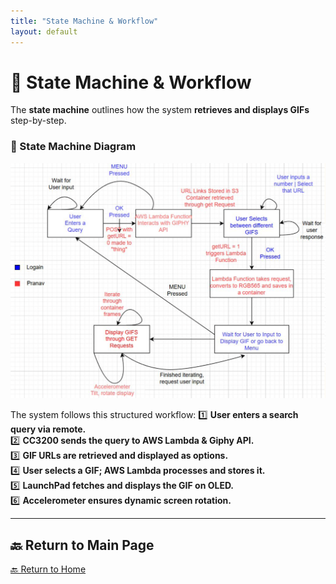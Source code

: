 ```yaml
---
title: "State Machine & Workflow"
layout: default
---
```


# 🔄 State Machine & Workflow  

The **state machine** outlines how the system **retrieves and displays GIFs** step-by-step.

### **📌 State Machine Diagram**
![State Machine](assets/State%20Machine.png)

The system follows this structured workflow:
1️⃣ **User enters a search query via remote.**  
2️⃣ **CC3200 sends the query to AWS Lambda & Giphy API.**  
3️⃣ **GIF URLs are retrieved and displayed as options.**  
4️⃣ **User selects a GIF; AWS Lambda processes and stores it.**  
5️⃣ **LaunchPad fetches and displays the GIF on OLED.**  
6️⃣ **Accelerometer ensures dynamic screen rotation.**  

---

## 🔙 Return to Main Page  
[🔙 Return to Home](index.md)

